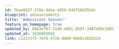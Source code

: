 ```yaml
---
id: 7bae662f-2f6e-4daa-a058-944758d25bdc
blueprint: announcements
title: 'Admissions Season!'
feature_on_homepage: true
updated_by: b863e707-3140-4001-859f-3487e09c5881
updated_at: 1636693602
link: c122c5f5-7df6-4f26-8080-0888c282b224
---
```

